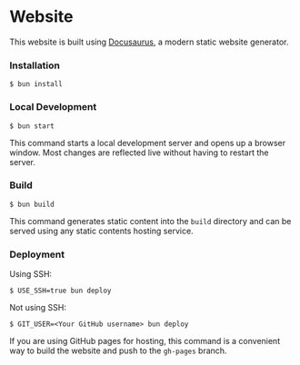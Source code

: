 # Website

This website is built using [Docusaurus](https://docusaurus.io/), a modern static website generator.

### Installation

```
$ bun install
```

### Local Development

```
$ bun start
```

This command starts a local development server and opens up a browser window. Most changes are reflected live without having to restart the server.

### Build

```
$ bun build
```

This command generates static content into the `build` directory and can be served using any static contents hosting service.

### Deployment

Using SSH:

```
$ USE_SSH=true bun deploy
```

Not using SSH:

```
$ GIT_USER=<Your GitHub username> bun deploy
```

If you are using GitHub pages for hosting, this command is a convenient way to build the website and push to the `gh-pages` branch.
